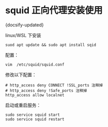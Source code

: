 # squid 正向代理安装使用
{docsify-updated}

linux/WSL 下安装
```
suod apt update && sudo apt install sqid
```

配置：
```
vim  /etc/squid/squid.conf
```

修改以下配置：
```
# http_access deny CONNECT !SSL_ports 注释掉
# http_access deny !Safe_ports 注释掉
http_access allow localnet
```

启动或重启服务：
```
sudo service squid start 
sudo service squid restart 
```